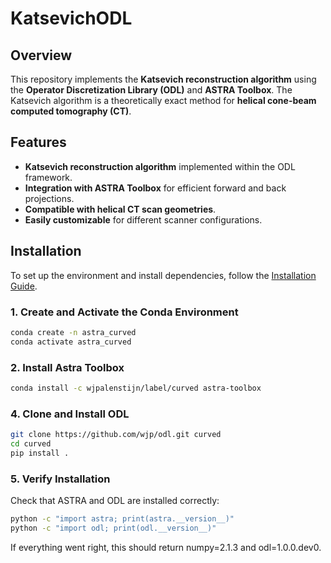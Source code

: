 # KatsevichODL

## Overview
This repository implements the **Katsevich reconstruction algorithm** using the **Operator Discretization Library (ODL)** and **ASTRA Toolbox**. The Katsevich algorithm is a theoretically exact method for **helical cone-beam computed tomography (CT)**.

## Features
- **Katsevich reconstruction algorithm** implemented within the ODL framework.
- **Integration with ASTRA Toolbox** for efficient forward and back projections.
- **Compatible with helical CT scan geometries**.
- **Easily customizable** for different scanner configurations.

## Installation
To set up the environment and install dependencies, follow the [Installation Guide](#installation).

### **1. Create and Activate the Conda Environment**
```bash
conda create -n astra_curved 
conda activate astra_curved
```
### **2.  Install Astra Toolbox**
 ```bash
conda install -c wjpalenstijn/label/curved astra-toolbox
```

### **4. Clone and Install ODL**
```bash
git clone https://github.com/wjp/odl.git curved
cd curved
pip install .
```
### **5. Verify Installation**
Check that ASTRA and ODL are installed correctly:
```bash
python -c "import astra; print(astra.__version__)"
python -c "import odl; print(odl.__version__)"
```
If everything went right, this should return numpy=2.1.3 and odl=1.0.0.dev0.
